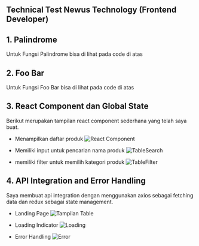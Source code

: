 ## Technical Test Newus Technology (Frontend Developer)
## 1. Palindrome
   Untuk Fungsi Palindrome bisa di lihat pada code di atas
## 2. Foo Bar
   Untuk Fungsi Foo Bar bisa di lihat pada code di atas
## 3. React Component dan Global State
   Berikut merupakan tampilan react component sederhana yang telah saya buat. 
   - Menampilkan daftar produk
     ![React Component](https://github.com/user-attachments/assets/4323206f-16cb-4efd-9ca0-4c33b130230d)

   - Memiliki input untuk pencarian nama produk
     ![TableSearch](https://github.com/user-attachments/assets/eea341e7-7743-4d74-8cbf-dd332ee9d7ad)

   - memiliki filter untuk memilih kategori produk
     ![TableFilter](https://github.com/user-attachments/assets/6645d1a1-6877-4027-af52-61f9fbe8554b)

## 4. API Integration and Error Handling
   Saya membuat api integration dengan menggunakan axios sebagai fetching data dan redux sebagai state management.
   - Landing Page
     ![Tampilan Table](https://github.com/user-attachments/assets/d041068a-e64e-4731-ae6d-885cd1ecaeae)

   - Loading Indicator
     ![Loading](https://github.com/user-attachments/assets/9dd20baa-38d4-4a2d-abad-ffddb99c3742)

   - Error Handling
     ![Error](https://github.com/user-attachments/assets/fa71e853-ed56-44c4-9606-b25ef85251e2)
